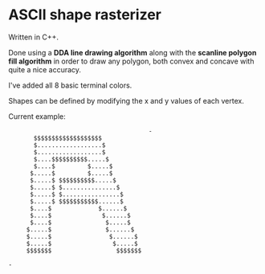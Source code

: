 # ASCII shape rasterizer

Written in C++.

Done using a **DDA line drawing algorithm** along with 
the **scanline polygon fill algorithm** in order to draw 
any polygon, both convex and concave with quite a nice accuracy.

I've added all 8 basic terminal colors.

Shapes can be defined by modifying the x and y values of each vertex.

Current example:
```
                                       -
       $$$$$$$$$$$$$$$$$$$
       $..................$
       $..................$
       $....$$$$$$$$$$.....$
       $....$         $.....$
      $.....$         $.....$
      $.....$ $$$$$$$$$$.....$
      $.....$ $...............$
      $.....$ $................$
      $.....$ $$$$$$$$$$$......$
      $....$             $......$
      $....$              $......$
      $....$               $.....$
     $.....$               $......$
     $.....$                $......$
     $.....$                 $.....$
     $$$$$$$                  $$$$$$$

-
```